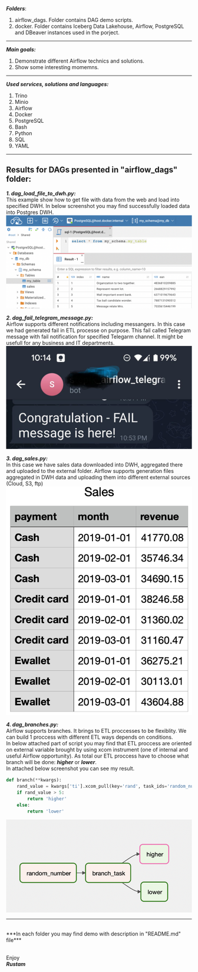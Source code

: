 ***Folders***:
1) airflow_dags. Folder contains DAG demo scripts.
2) docker. Folder contains Iceberg Data Lakehouse, Airflow, PostgreSQL and DBeaver instances used in the porject.

---
***Main goals:***
1. Demonstrate different Airflow technics and solutions.
2. Show some interesting momemns.
---

***Used services, solutions and languages:***
1) Trino
2) Minio
3) Airflow
4) Docker
5) PostgreSQL
6) Bash
7) Python
8) SQL
9) YAML
___

## Results for DAGs presented in "airflow_dags" folder:
***1. dag_load_file_to_dwh.py:***<br />
This example show how to get file with data from the web and load into specified DWH.
In below screenshot you may find successfully loaded data into Postgres DWH.
![alt text](https://github.com/rusmansurov/Demo/blob/main/airflow_dags/Results/dag_load_file_to_dwh.png)

***2. dag_fail_telegram_message.py:***<br />
Airflow supports different notifications including messangers.
In this case we had generated fail in ETL processe on purpose. This fail called Telegram message with fail notification for specified Telegarm channel.
It might be usefull for any business and IT departments.
![alt text](https://github.com/rusmansurov/Demo/blob/main/airflow_dags/Results/dag_fail_telegram_message.jpg)

***3. dag_sales.py:***<br />
In this case we have sales data downloaded into DWH, aggregated there and uploaded to the external folder. Airflow supports generation files aggregated in DWH data and uploading them into different external sources (Cloud, S3, ftp)
![alt text](https://github.com/rusmansurov/Demo/blob/main/airflow_dags/Results/dag_sales.png)


***4. dag_branches.py:***<br />
Airflow supports branches. It brings to ETL proccesses to be flexiblity. We can build 1 proccess with different ETL ways depends on conditions.<br />
In below attached part of script you may find that ETL proccess are oriented on external variable brought by using xcom instrument (one of internal and useful Airflow opportunity). As total our ETL proccess have to choose what branch will be done: ___higher___ or ___lower___.<br />
In attached below screenshot you can see my result.
```python
def branch(**kwargs):
    rand_value = kwargs['ti'].xcom_pull(key='rand', task_ids='random_number')
    if rand_value > 5:
        return 'higher' 
    else:
        return 'lower'
```
![alt text](https://github.com/rusmansurov/Demo/blob/main/airflow_dags/Results/dag_branches.png)

___
<br />
***In each folder you may find demo with description in "README.md" file***<br /><br />

Enjoy<br />
***Rustam***
